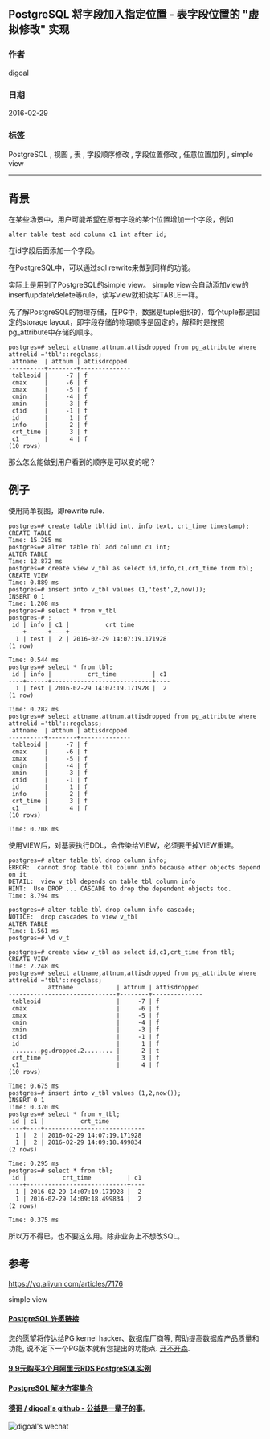 ## PostgreSQL 将字段加入指定位置 - 表字段位置的 "虚拟修改" 实现  
                          
### 作者                          
digoal                          
                          
### 日期                          
2016-02-29                         
                          
### 标签                          
PostgreSQL , 视图 , 表 , 字段顺序修改 , 字段位置修改 , 任意位置加列 , simple view     
                          
----                          
                          
## 背景           
在某些场景中，用户可能希望在原有字段的某个位置增加一个字段，例如  
  
```  
alter table test add column c1 int after id;  
```  
  
在id字段后面添加一个字段。  
  
在PostgreSQL中，可以通过sql rewrite来做到同样的功能。  
  
实际上是用到了PostgreSQL的simple view。 simple view会自动添加view的insert\update\delete等rule，读写view就和读写TABLE一样。    
  
  
先了解PostgreSQL的物理存储，在PG中，数据是tuple组织的，每个tuple都是固定的storage layout，即字段存储的物理顺序是固定的，解释时是按照pg_attribute中存储的顺序。  
  
```  
postgres=# select attname,attnum,attisdropped from pg_attribute where attrelid ='tbl'::regclass;  
 attname  | attnum | attisdropped   
----------+--------+--------------  
 tableoid |     -7 | f  
 cmax     |     -6 | f  
 xmax     |     -5 | f  
 cmin     |     -4 | f  
 xmin     |     -3 | f  
 ctid     |     -1 | f  
 id       |      1 | f  
 info     |      2 | f  
 crt_time |      3 | f  
 c1       |      4 | f  
(10 rows)  
```  
  
那么怎么能做到用户看到的顺序是可以变的呢？  
  
## 例子  
使用简单视图，即rewrite rule.  
  
```  
postgres=# create table tbl(id int, info text, crt_time timestamp);  
CREATE TABLE  
Time: 15.285 ms  
postgres=# alter table tbl add column c1 int;  
ALTER TABLE  
Time: 12.872 ms  
postgres=# create view v_tbl as select id,info,c1,crt_time from tbl;  
CREATE VIEW  
Time: 0.889 ms  
postgres=# insert into v_tbl values (1,'test',2,now());  
INSERT 0 1  
Time: 1.208 ms  
postgres=# select * from v_tbl  
postgres-# ;  
 id | info | c1 |          crt_time            
----+------+----+----------------------------  
  1 | test |  2 | 2016-02-29 14:07:19.171928  
(1 row)  
  
Time: 0.544 ms  
postgres=# select * from tbl;  
 id | info |          crt_time          | c1   
----+------+----------------------------+----  
  1 | test | 2016-02-29 14:07:19.171928 |  2  
(1 row)  
  
Time: 0.282 ms  
postgres=# select attname,attnum,attisdropped from pg_attribute where attrelid ='tbl'::regclass;  
 attname  | attnum | attisdropped   
----------+--------+--------------  
 tableoid |     -7 | f  
 cmax     |     -6 | f  
 xmax     |     -5 | f  
 cmin     |     -4 | f  
 xmin     |     -3 | f  
 ctid     |     -1 | f  
 id       |      1 | f  
 info     |      2 | f  
 crt_time |      3 | f  
 c1       |      4 | f  
(10 rows)  
  
Time: 0.708 ms  
```  
  
使用VIEW后，对基表执行DDL，会传染给VIEW，必须要干掉VIEW重建。  
  
```  
postgres=# alter table tbl drop column info;  
ERROR:  cannot drop table tbl column info because other objects depend on it  
DETAIL:  view v_tbl depends on table tbl column info  
HINT:  Use DROP ... CASCADE to drop the dependent objects too.  
Time: 8.794 ms  
  
postgres=# alter table tbl drop column info cascade;   
NOTICE:  drop cascades to view v_tbl  
ALTER TABLE  
Time: 1.561 ms  
postgres=# \d v_t  
  
postgres=# create view v_tbl as select id,c1,crt_time from tbl;  
CREATE VIEW  
Time: 2.248 ms  
postgres=# select attname,attnum,attisdropped from pg_attribute where attrelid ='tbl'::regclass;  
           attname            | attnum | attisdropped   
------------------------------+--------+--------------  
 tableoid                     |     -7 | f  
 cmax                         |     -6 | f  
 xmax                         |     -5 | f  
 cmin                         |     -4 | f  
 xmin                         |     -3 | f  
 ctid                         |     -1 | f  
 id                           |      1 | f  
 ........pg.dropped.2........ |      2 | t  
 crt_time                     |      3 | f  
 c1                           |      4 | f  
(10 rows)  
  
Time: 0.675 ms  
postgres=# insert into v_tbl values (1,2,now());  
INSERT 0 1  
Time: 0.370 ms  
postgres=# select * from v_tbl;  
 id | c1 |          crt_time            
----+----+----------------------------  
  1 |  2 | 2016-02-29 14:07:19.171928  
  1 |  2 | 2016-02-29 14:09:18.499834  
(2 rows)  
  
Time: 0.295 ms  
postgres=# select * from tbl;  
 id |          crt_time          | c1   
----+----------------------------+----  
  1 | 2016-02-29 14:07:19.171928 |  2  
  1 | 2016-02-29 14:09:18.499834 |  2  
(2 rows)  
  
Time: 0.375 ms  
```  
  
所以万不得已，也不要这么用。除非业务上不想改SQL。  
  
## 参考  
  
https://yq.aliyun.com/articles/7176  
  
simple view   
  
  
  
  
  
  
  
  
  
  
  
  
  
  
  
  
  
  
  
  
  
  
  
  
  
  
  
  
  
  
  
  
  
  
  
  
  
  
  
  
  
  
  
  
  
  
  
  
  
  
  
  
  
  
  
  
  
  
  
  
  
  
  
  
#### [PostgreSQL 许愿链接](https://github.com/digoal/blog/issues/76 "269ac3d1c492e938c0191101c7238216")
您的愿望将传达给PG kernel hacker、数据库厂商等, 帮助提高数据库产品质量和功能, 说不定下一个PG版本就有您提出的功能点. [开不开森](https://github.com/digoal/blog/issues/76 "269ac3d1c492e938c0191101c7238216").  
  
  
#### [9.9元购买3个月阿里云RDS PostgreSQL实例](https://www.aliyun.com/database/postgresqlactivity "57258f76c37864c6e6d23383d05714ea")
  
  
#### [PostgreSQL 解决方案集合](https://yq.aliyun.com/topic/118 "40cff096e9ed7122c512b35d8561d9c8")
  
  
#### [德哥 / digoal's github - 公益是一辈子的事.](https://github.com/digoal/blog/blob/master/README.md "22709685feb7cab07d30f30387f0a9ae")
  
  
![digoal's wechat](../pic/digoal_weixin.jpg "f7ad92eeba24523fd47a6e1a0e691b59")
  
